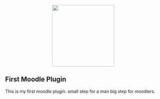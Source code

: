 <p align="center"><a href="https://laravel.com" target="_blank"><img src="http://elza3ym.net/img/logo/dark.png" width="200"></a></p>

<p align="center">

## First Moodle Plugin

This is my first moodle plugin. small step for a man big step for moodlers.
